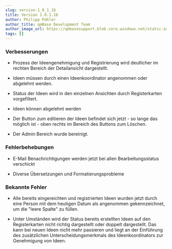 ```yaml
---
slug: version-1_0_1_16
title: Version 1.0.1.16
author: Philipp Pähler
author_title: qmBase Development Team
author_image_url: https://qmbasesupport.blob.core.windows.net/static-assets/img/persons/paehler_round.png
tags: []
---
```

### Verbesserungen

*   Prozess der Ideengenehmigung und Registrierung wird deutlicher im rechten Bereich der Detailansicht dargestellt.

*   Ideen müssen durch einen Ideenkoordinator angenommen oder abgelehnt werden.

*   Status der Ideen wird in den einzelnen Ansichten durch Registerkarten vorgefiltert.

*   Ideen können abgelehnt werden

*   Der Button zum editieren der Ideen befindet sich jetzt - so lange das möglich ist - oben rechts im Bereich des Buttons zum Löschen.

*   Der Admin Bereich wurde bereinigt.

### Fehlerbehebungen

*   E-Mail Benachrichtigungen werden jetzt bei allen Bearbeitungsstatus verschickt

*   Diverse Übersetzungen und Formatierungsprobleme

### Bekannte Fehler

*   Alle bereits eingereichten und registrierten Ideen wurden jetzt durch eine Person mit dem heutigen Datum als angenommen gekennzeichnet, um die "leere Spalte" zu füllen.

*   Unter Umständen wird der Status bereits erstellten Ideen auf den Registerkarten nicht richtig dargestellt oder doppelt dargestellt. Das kann bei neuen Ideen nicht mehr passieren und liegt an der Einführung des zusätzlichen Unterscheidungsmerkmals des Ideenkoordinators zur Genehmigung von Ideen.